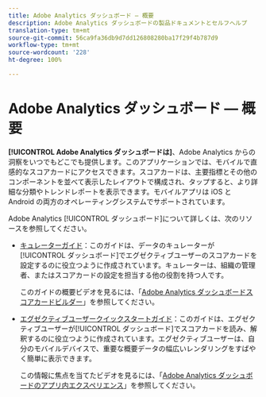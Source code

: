 ```yaml
---
title: Adobe Analytics ダッシュボード — 概要
description: Adobe Analytics ダッシュボードの製品ドキュメントとセルフヘルプ
translation-type: tm+mt
source-git-commit: 56ca9fa36db9d7dd126808280ba17f29f4b787d9
workflow-type: tm+mt
source-wordcount: '228'
ht-degree: 100%

---
```



# Adobe Analytics ダッシュボード — 概要

**[!UICONTROL Adobe Analytics ダッシュボードは]**、Adobe Analytics からの洞察をいつでもどこでも提供します。このアプリケーションでは、モバイルで直感的なスコアカードにアクセスできます。スコアカードは、主要指標とその他のコンポーネントを並べて表示したレイアウトで構成され、タップすると、より詳細な分類やトレンドレポートを表示できます。モバイルアプリは iOS と Android の両方のオペレーティングシステムでサポートされています。

Adobe Analytics [!UICONTROL ダッシュボード]について詳しくは、次のリソースを参照してください。

* [キュレーターガイド](https://docs.adobe.com/content/help/ja-JP/analytics/analyze/mobapp/curator.html)：このガイドは、データのキュレーターが[!UICONTROL ダッシュボード]でエグゼクティブユーザーのスコアカードを設定するのに役立つように作成されています。キュレーターは、組織の管理者、またはスコアカードの設定を担当する他の役割を持つ人です。

   このガイドの概要ビデオを見るには、「[Adobe Analytics ダッシュボードスコアカードビルダー](https://docs.adobe.com/content/help/en/analytics-learn/tutorials/additional-tools/analytics-dashboards/adobe-analytics-dashboards-scorecard-builder.html)」を参照してください。


* [エグゼクティブユーザークイックスタートガイド](https://docs.adobe.com/content/help/ja-JP/analytics/analyze/mobapp/executive.html)：このガイドは、エグゼクティブユーザーが[!UICONTROL ダッシュボード]でスコアカードを読み、解釈するのに役立つように作成されています。エグゼクティブユーザーは、自分のモバイルデバイスで、重要な概要データの幅広いレンダリングをすばやく簡単に表示できます。

   この情報に焦点を当てたビデオを見るには、「[Adobe Analytics ダッシュボードのアプリ内エクスペリエンス](https://docs.adobe.com/content/help/en/analytics-learn/tutorials/additional-tools/analytics-dashboards/adobe-analytics-dashboards-in-app-experience.html)」を参照してください。